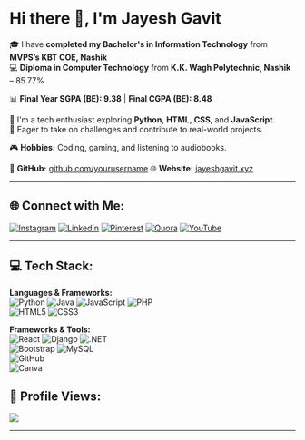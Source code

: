 # Hi there 👋, I'm Jayesh Gavit

🎓 I have **completed my Bachelor's in Information Technology** from **MVPS’s KBT COE, Nashik**  
💻 **Diploma in Computer Technology** from **K.K. Wagh Polytechnic, Nashik** – 85.77%  

📊 **Final Year SGPA (BE): 9.38** | **Final CGPA (BE): 8.48**

🚀 I'm a tech enthusiast exploring **Python**, **HTML**, **CSS**, and **JavaScript**.  
🌱 Eager to take on challenges and contribute to real-world projects.

🎮 **Hobbies:** Coding, gaming, and listening to audiobooks.

🔗 **GitHub:** [github.com/yourusername](https://github.com/Jayeshgavit)
🌐 **Website:** [jayeshgavit.xyz](https://jayeshgavit.xyz)

---

## 🌐 Connect with Me:
[![Instagram](https://img.shields.io/badge/Instagram-%23E4405F.svg?logo=Instagram&logoColor=white)](https://instagram.com/jayesh_gavit_47) 
[![LinkedIn](https://img.shields.io/badge/LinkedIn-%230077B5.svg?logo=linkedin&logoColor=white)](https://linkedin.com/in/jayesh-gavit-47ni) 
[![Pinterest](https://img.shields.io/badge/Pinterest-%23E60023.svg?logo=Pinterest&logoColor=white)](https://pinterest.com/eBJZ9IInS) 
[![Quora](https://img.shields.io/badge/Quora-%23B92B27.svg?logo=Quora&logoColor=white)](https://quora.com/profile/Jayesh-758) 
[![YouTube](https://img.shields.io/badge/YouTube-%23FF0000.svg?logo=YouTube&logoColor=white)](https://youtube.com/@itsmejayesh-mh15)

---

## 💻 Tech Stack:

**Languages & Frameworks:**  
![Python](https://img.shields.io/badge/python-3670A0?style=for-the-badge&logo=python&logoColor=ffdd54) 
![Java](https://img.shields.io/badge/java-%23ED8B00.svg?style=for-the-badge&logo=openjdk&logoColor=white) 
![JavaScript](https://img.shields.io/badge/javascript-%23323330.svg?style=for-the-badge&logo=javascript&logoColor=%23F7DF1E) 
![PHP](https://img.shields.io/badge/php-%23777BB4.svg?style=for-the-badge&logo=php&logoColor=white)  
![HTML5](https://img.shields.io/badge/html5-%23E34F26.svg?style=for-the-badge&logo=html5&logoColor=white) 
![CSS3](https://img.shields.io/badge/css3-%231572B6.svg?style=for-the-badge&logo=css3&logoColor=white)

**Frameworks & Tools:**  
![React](https://img.shields.io/badge/react-%2320232a.svg?style=for-the-badge&logo=react&logoColor=%2361DAFB) 
![Django](https://img.shields.io/badge/django-%23092E20.svg?style=for-the-badge&logo=django&logoColor=white) 
![.NET](https://img.shields.io/badge/.NET-5C2D91?style=for-the-badge&logo=.net&logoColor=white)  
![Bootstrap](https://img.shields.io/badge/bootstrap-%238511FA.svg?style=for-the-badge&logo=bootstrap&logoColor=white) 
![MySQL](https://img.shields.io/badge/mysql-4479A1.svg?style=for-the-badge&logo=mysql&logoColor=white)  
![GitHub](https://img.shields.io/badge/github-%23121011.svg?style=for-the-badge&logo=github&logoColor=white)  
![Canva](https://img.shields.io/badge/Canva-%2300C4CC.svg?style=for-the-badge&logo=Canva&logoColor=white)



## 🔢 Profile Views:

[![](https://visitcount.itsvg.in/api?id=Jayeshgavit&icon=0&color=0)](https://visitcount.itsvg.in)

---
